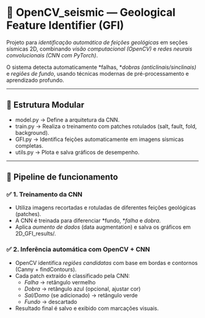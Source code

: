 # 🧠 OpenCV_seismic — Geological Feature Identifier (GFI)

Projeto para *identificação automática de feições geológicas* em seções sísmicas 2D, combinando *visão computacional (OpenCV)* e *redes neurais convolucionais (CNN com PyTorch)*.

O sistema detecta automaticamente *falhas, **dobras (anticlinais/sinclinais)* e *regiões de fundo*, usando técnicas modernas de pré-processamento e aprendizado profundo.

---

## 🧬 Estrutura Modular

- model.py → Define a arquitetura da CNN.
- train.py → Realiza o treinamento com patches rotulados (salt, fault, fold, background).
- GFI.py → Identifica feições automaticamente em imagens sísmicas completas.
- utils.py → Plota e salva gráficos de desempenho.

---

## 🧩 Pipeline de funcionamento

### ✅ 1. Treinamento da CNN
- Utiliza imagens recortadas e rotuladas de diferentes feições geológicas (patches).
- A CNN é treinada para diferenciar *fundo, **falha* e *dobra*.
- Aplica *aumento de dados* (data augmentation) e salva os gráficos em 2D_GFI_results/.

### ✅ 2. Inferência automática com OpenCV + CNN
- OpenCV identifica *regiões candidatas* com base em bordas e contornos (Canny + findContours).
- Cada patch extraído é classificado pela CNN:
  - *Falha* → retângulo vermelho
  - *Dobra* → retângulo azul (opcional, ajustar cor)
  - *Sal/Domo* (se adicionado) → retângulo verde
  - *Fundo* → descartado
- Resultado final é salvo e exibido com marcações visuais.
